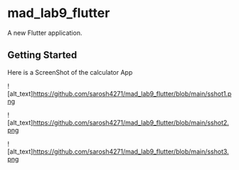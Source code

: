 # mad_lab9_flutter

A new Flutter application.

## Getting Started

Here is a ScreenShot of the calculator App

![alt_text]https://github.com/sarosh4271/mad_lab9_flutter/blob/main/sshot1.png

![alt_text]https://github.com/sarosh4271/mad_lab9_flutter/blob/main/sshot2.png

![alt_text]https://github.com/sarosh4271/mad_lab9_flutter/blob/main/sshot3.png
